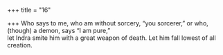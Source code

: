 +++
title = "16"

+++
Who says to me, who am without sorcery, “you sorcerer,” or who,  (though) a demon, says “I am pure,”  
let Indra smite him with a great weapon of death. Let him fall lowest of  all creation.  